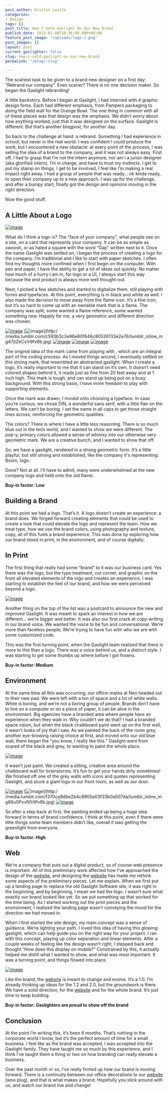 ```yaml
---
post_author: Kristin Lasita
categories:
- Design
tags: []
post_title: How I Sold Gaslight On Our New Brand
publish_date: 2013-01-08T18:36:00.000+00:00
feature_post_image: "/uploads/logo-1.png"
post_images: []
layout: post
current_gaslighter: false
slug: how-i-sold-gaslight-on-our-new-brand
permalink: "/blog/:slug"

---
```

The scariest task to be given to a brand new designer on a first day: “Rebrand
our company”. Even scarier? There is no one decision maker. So began the
Gaslight rebranding!

A little backstory. Before I began at Gaslight, I had interned with 4 graphic
design firms. Each had different emphasis, from Pampers packaging to doing the
field wall for the Orange Bowl. The one thing in common with all of these
places was that design was the emphasis. We didn’t worry about how anything
worked, just that it was designed on the surface. Gaslight is different. But
that’s another blogpost, for another day.

So back to the challenge at hand: a rebrand. Something I had experience in
school, but never in the real world. I was confident I could produce the work,
but I encountered a new obstacle: at every point of the process, I was selling
the idea of a brand to the company, and it was not always easy. First off, I
had to grasp that I’m not the intern anymore, nor am I a junior designer (aka
glorified intern). I’m in charge, and have to trust my instincts. I get to put
my stamp on things, I get to be involved, I feel like I’m making a real impact
right away. I had a group of people that was ready… ok kinda ready, to open
their company up to a new approach. I was up for the challenge, and after a
bumpy start, finally got the design and opinions moving in the right
direction.

Now the good stuff.

## A Little About a Logo

[![image](http://media.tumblr.com/51bbdec7cff36b4244809a8e08b3055b/tumblr_inline_mg4bkuLvIG1r9fv8b.png)](http://media.tumblr.com/fd1bab1b841e5677a36d52d2427b4204/tumblr_inline_mg4blk7WcX1r9fv8b.png)

What do I think a logo is? The “face of your company”, what people see on a
site, on a card that represents your company. It can be as simple as swoosh,
or as hated a square with the word “Gap” written next to it. Once the name
Gaslight was settled on, I began the process of creating a logo for the
company. I’m traditional and I like to start with paper sketches. I often find
my thoughts more confined when I first begin on the computer. With pen and
paper, I have the ability to get a lot of ideas out quickly. No matter how
much of a hurry I am in, for logo or a UI, I always start this way because the
end product is always more well thought-out.

Next, I picked a few sketches and started to digitalize them, still playing
with forms and typefaces. At this point, everything is in black and white as
well. I also made the decision to move away from the flame icon. It’s a fine
icon, but it’s so hard to come up with an ownable mark that is a flame. The
company was split, some wanted a flame reference, some wanted something new.
Happily for me, a very geometric and different direction was chosen.

[![image](http://media.tumblr.com/b9e9f1ca9782f815dbb675616d3d601d/tumblr_inline_mg47i2Ko6O1r9fv8b.png)](http://media.tumblr.com/e840caddab1fa37ea361d2824a2ea112/tumblr_inline_mg47izMhFC1r9fv8b.jpg)
[![image](http://media.tumblr.com/26b274eb018ccb279c5ff8486c0c577d/tumblr_inline_mg47k0kV7L1r9fv8b.png)](http:/
/media.tumblr.com/c593b3c2e96e80f846c80526133e2e76/tumblr_inline_mg47jtZeCs1r9fv8b.jpg)
[![image](http://media.tumblr.com/65c49faafd66f3489be525e23cfaa95c/tumblr_inline_mg47ke0Pwr1r9fv8b.png)](http://media.tumblr.com/09eb706487ba04f2ddb90df6a9be9ca3/tumblr_inline_mg47k77aj21r9fv8b.jpg)
[![image](http://media.tumblr.com/b50e7df6980d4c1ea179d7a5277c86aa/tumblr_inline_mg47kpY9FU1r9fv8b.png)](http://media.tumblr.com/a934ae1174fe2e3973462b26c5cc32f7/tumblr_inline_mg47kkUSvN1r9fv8b.jpg)
[![image](http://media.tumblr.com/026158c99de047cb6688a5954389b7f1/tumblr_inline_mg47l11oSm1r9fv8b.png)](http://media.tumblr.com/e9f26427d07f634bc57900b16d7600dd/tumblr_inline_mg47kv3xTA1r9fv8b.jpg)

The original idea of the mark came from playing with <brackets>, which are an
integral part of the coding process. As I moved things around, I eventually
settled on this strong mark, that resembled an abstracted gaslight. When I
create a logo, it’s really important to me that it can stand on it’s own. It
doesn’t need colored shapes behind it, it reads just as fine from 20 feet away
and at 1 inch high. This mark is tough, and can stand up being put on a busy
background. With this strong basis, I have more freedom to play with
supporting elements.

Once the mark was drawn, I moved onto choosing a typeface. In case you’re
curious, we chose DIN, a wonderful sans serif, with a little flair on the
letters. We can’t be boring. I set the name in all caps to get those straight
lines across, reinforcing the geometric qualities.

The colors? There is where I have a little less reasoning. There is so much
blue out in the tech world, and I wanted to show we were different. The pop-y,
primary colors allowed a sense of whimsy into our otherwise very geometric
mark. We are a creative bunch, and I wanted to show that off.

So, we have a gaslight, rendered in a strong geometric form. It’s a little
playful, but still strong and established, like the company it's representing.
Boom, logo.

Done? Not at all. I'll have to admit, many were underwhelmed at the new
company logo and held onto the old flame.

**Buy-in factor: Low**

## Building a Brand

At this point we had a logo. That’s it. A logo doesn’t create an experience: a
brand does. We forged forward creating elements that could be used to create a
look that could elevate the logo and represent the team. How we treat type,
how we use the brand colors, using photography and texture, copy, all of this
fuels a brand experience. This was done by exploring how our brand stood in
print, in the environment, and of course digitally.

## In Print

The first thing that really had some “brand” to it was our business card. Yes
there was the logo, but the type treatment, cut corner, and graphic on the
front all elevated elements of the logo and creates an experience. I was
starting to establish the feel of our brand, and how we were perceived beyond
a logo.

[![image](http://media.tumblr.com/813e6771f8e74e0e9de26c62fa1f08f7/tumblr_inline_mg4e1wQGwK1r9fv8b.png)](http://media.tumblr.com/813e6771f8e74e0e9de26c62fa1f08f7/tumblr_inline_mg4e1wQGwK1r9fv8b.png)

Another thing on the top of the list was a postcard to announce the new and
improved Gaslight. It was meant to spark an interest in how we are different…
we’re bigger and better. It was also our first crack at copy-writing in our
brand voice. We wanted the voice to be fun and conversational. We’re more than
faceless people; We’re trying to have fun with who we are with some customized
code.

This was the first turning point, when the Gaslight team realized that there
is more to this than a logo. There was a voice behind us, and a distinct
style. I was starting to get some thumbs up where before I got frowns.

**Buy-in factor: Medium**

## Environment

At the same time all this was occurring, our office-mates at Neo headed out to
their new pad. We were left with a ton of space and a lot of white walls.
White is boring, and we’re not a boring group of people. Brands don’t have to
live on a computer or on a piece of paper, it can be alive in the environment.
Big agencies have a branded area where people have an experience when they
walk in. Why couldn’t we do that? I had a branded space vision, but when the
black chalkboard paint went up on the first wall, it wasn't looks of joy that
I saw. As we painted the back of the room grey, another eye-browing raising
choice at first, and moved onto our old blue wall, there began the “you know,
I really like this.” Gaslight went from scared of the black and grey, to
wanting to paint the whole place.

[ ![image](http://media.tumblr.com/cba9f12d784af9a84e2874a5b7571aec/tumblr_inline_mg86ufw2ez1r9fv8b.jpg)](http://media.tumblr.com/26ac521c62779608b723c67daa7df977/tumblr_inline_mg87epzEt81r9fv8b.jpg)

It wasn’t just paint. We created a sitting, creative area around the
chalkboard wall for brainstorms. It’s fun to get your hands dirty sometimes!
We finished off one of the grey walls with icons and quotes representing
Gaslight, and stuck a giant logo in our front room, as well as our door.

[![image](http://media.tumblr.com/cbff6515a075b65ed48eda518f6c9f16/tumblr_inline_mg86hsM1NA1r9fv8b.jpg)](http://media.tumblr.com/1deee522d8c17b039c1483db0ea3868b/tumblr_inline_mg87b6XzXB1r9fv8b.jpg)
[![image](http://media.tumblr.com/6dcc0539407510559544ff6bc299e06f/tumblr_inline_mg86mz9iqp1r9fv8b.jpg)](http:/
/media.tumblr.com/f370ca9dbe2b4c8905a03f33b0a507da/tumblr_inline_mg86u0PxvN1r9fv8b.jpg)
[![image](http://media.tumblr.com/a6e6c506ea92a9381a5d093d9b0d02fe/tumblr_inline_mg86in5BVu1r9fv8b.jpg)](http://media.tumblr.com/cbd8d75de28daf06fa5bcce9c6dbe09c/tumblr_inline_mg86kei3so1r9fv8b.jpg)

So after a step back at first, the painting ended up being a huge step forward
in terms of brand confidence. I think at this point, even if there were little
things some team members didn’t like, overall it was getting the greenlight
from everyone.

**Buy-in factor: High**

## Web

We're a company that puts out a digital product, so of course web presence is
important. All of this preliminary work affected how I’ve approached the
design of the [website](http://gaslight.co), and designing the
[website](http://gaslight.co) has made me rethink some aspects of the
preliminary pieces. Let me explain. When we first put up a landing page to
replace the old Gaslight Software site, it was right in the beginning, and by
beginning, I mean we had the logo. I wasn’t sure what exactly our brand looked
like yet. So we put something up that worked for the time being. As I started
working out the print pieces and the environment, I realized the landing page
wasn’t conveying the mood for the direction we had moved in.

When I first started the site design, my main concept was a sense of guidance.
We’re lighting your path. I loved this idea of having this glowing gaslight,
which can help guide you on the right way for your project. I ran with this
concept, playing up color separation and linear elements. After a couple weeks
of feeling like the design wasn’t right, I stepped back and thought “How does
this display on mobile?” Constrained by this, it actually helped me distill
what I wanted to show, and what was most important. It was a turning point,
and things flowed into place.

[![image](http://media.tumblr.com/37a1d3478b62e81204928d4929b1014f/tumblr_inline_mg87ufrvbY1r9fv8b.jpg)](http://gaslight.co)

Like the brand, the [website](http://gaslight.co) is meant to change and
evolve. It’s a 1.0. I’m already thinking up ideas for the 1.2 and 2.0, but the
groundwork is there. We have a solid direction, for the
[website](http://gaslight.co) and for the whole brand. It’s just time to keep
building.

**Buy-in factor: Gaslighters are proud to show off the brand**

## Conclusion

At the point I’m writing this, it’s been 6 months. That’s nothing in the
corporate world I know, but it’s the perfect amount of time for a small
business. I feel like as the brand was accepted, I was accepted into the
Gaslight family. They have taught me so much by this experience, and I think
I’ve taught them a thing or two on how branding can really elevate a business.

Over the past month or so, I’ve really firmed up how our brand is moving
forward. There is a continuity between our office decorations to our
[website](http://gaslight.co) (woo plug), and that is what makes a brand.
Hopefully you stick around with us, and watch our brand live and change!
